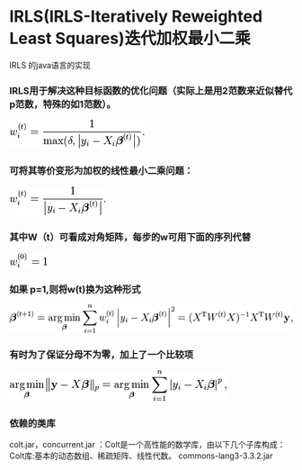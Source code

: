 
# IRLS(IRLS-Iteratively Reweighted Least Squares)迭代加权最小二乘
IRLS 的java语言的实现


###  IRLS用于解决这种目标函数的优化问题（实际上是用2范数来近似替代p范数，特殊的如1范数）。
![](https://github.com/winston-xing/irls-in-machine-learning-java/raw/master/2ab1f2fb977f9622f8df7ad88ce7a952.png)  
###  可将其等价变形为加权的线性最小二乘问题：
![](https://github.com/winston-xing/irls-in-machine-learning-java/raw/master/b604b4cd50f84ed54538acda152396c2.png)  
###  其中W（t）可看成对角矩阵，每步的w可用下面的序列代替
![](https://github.com/winston-xing/irls-in-machine-learning-java/raw/master/f6497e0226d3da832fcc9b9cc206e670.png)  
###  如果 p=1,则将w(t)换为这种形式
![](https://github.com/winston-xing/irls-in-machine-learning-java/raw/master/272106421452570.png)  
###  有时为了保证分母不为零，加上了一个比较项
![](https://github.com/winston-xing/irls-in-machine-learning-java/raw/master/272104175674434.png)

###  依赖的类库
   colt.jar，concurrent.jar ：Colt是一个高性能的数学库，由以下几个子库构成：Colt库:基本的动态数组、稀疏矩阵、线性代数。
   commons-lang3-3.3.2.jar
